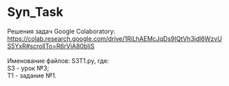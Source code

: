 # Syn_Task
Решения задач Google Colaboratory:<br>
https://colab.research.google.com/drive/1RiLhAEMcJqDs9IQtVh3jdl6WzvUS5YxR#scrollTo=R6rViA80bIiS <br>
<br>
Именование файлов:
S3T1.py, где:<br>
S3 - урок №3;<br>
T1 - задание №1.
